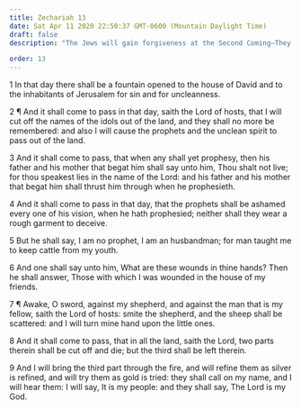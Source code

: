```yaml
---
title: Zechariah 13
date: Sat Apr 11 2020 22:50:37 GMT-0600 (Mountain Daylight Time)
draft: false
description: "The Jews will gain forgiveness at the Second Coming—They will ask the Lord, What are these wounds in Thine hands?—The remnant, tried and refined, will be His people."

order: 13
---
```

    
1 In that day there shall be a fountain opened to the house of David and to the inhabitants of Jerusalem for sin and for uncleanness.

2 ¶ And it shall come to pass in that day, saith the Lord of hosts, that I will cut off the names of the idols out of the land, and they shall no more be remembered: and also I will cause the prophets and the unclean spirit to pass out of the land.

3 And it shall come to pass, that when any shall yet prophesy, then his father and his mother that begat him shall say unto him, Thou shalt not live; for thou speakest lies in the name of the Lord: and his father and his mother that begat him shall thrust him through when he prophesieth.

4 And it shall come to pass in that day, that the prophets shall be ashamed every one of his vision, when he hath prophesied; neither shall they wear a rough garment to deceive.

5 But he shall say, I am no prophet, I am an husbandman; for man taught me to keep cattle from my youth.

6 And one shall say unto him, What are these wounds in thine hands? Then he shall answer, Those with which I was wounded in the house of my friends.

7 ¶ Awake, O sword, against my shepherd, and against the man that is my fellow, saith the Lord of hosts: smite the shepherd, and the sheep shall be scattered: and I will turn mine hand upon the little ones.

8 And it shall come to pass, that in all the land, saith the Lord, two parts therein shall be cut off and die; but the third shall be left therein.

9 And I will bring the third part through the fire, and will refine them as silver is refined, and will try them as gold is tried: they shall call on my name, and I will hear them: I will say, It is my people: and they shall say, The Lord is my God.
